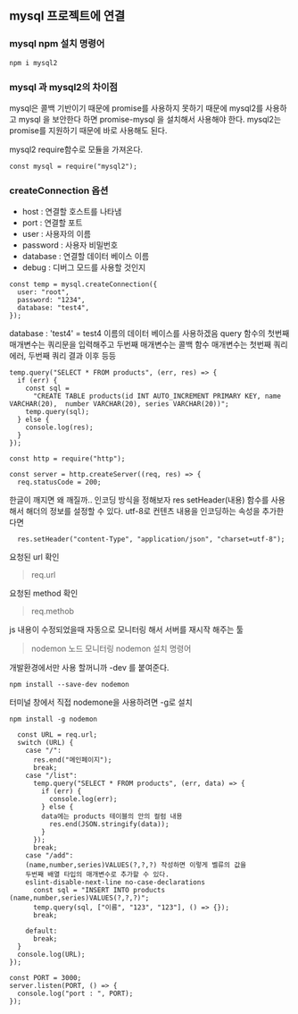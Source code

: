 ## mysql 프로젝트에 연결

### mysql npm 설치 명령어
```
npm i mysql2
```

### mysql 과 mysql2의 차이점
mysql은 콜백 기반이기 때문에 promise를 사용하지 못하기 때문에 mysql2를 사용하고
mysql 을 보안한다 하면 promise-mysql 을 설치해서 사용해야 한다.
mysql2는 promise를 지원하기 때문에 바로 사용해도 된다.

mysql2 require함수로 모듈을 가져온다.
```
const mysql = require("mysql2");
```

### createConnection 옵션
- host : 연결할 호스트를 나타냄
- port : 연결할 포트
- user : 사용자의 이름
- password : 사용자 비밀번호
- database : 연결할 데이터 베이스 이름
- debug : 디버그 모드를 사용할 것인지

```
const temp = mysql.createConnection({
  user: "root",
  password: "1234",
  database: "test4",
});
```
database : 'test4' = test4 이름의 데이터 베이스를 사용하겠음
query 함수의 첫번째 매개변수는 쿼리문을 입력해주고
두번째 매개변수는 콜백 함수 매개변수는 첫번째 쿼리 에러, 두번째 쿼리 결과 이후 등등

```
temp.query("SELECT * FROM products", (err, res) => {
  if (err) {
    const sql =
      "CREATE TABLE products(id INT AUTO_INCREMENT PRIMARY KEY, name VARCHAR(20),  number VARCHAR(20), series VARCHAR(20))";
    temp.query(sql);
  } else {
    console.log(res);
  }
});

```
```
const http = require("http");
```
```
const server = http.createServer((req, res) => {
  req.statusCode = 200;
```

한글이 깨지면 왜 깨질까.. 인코딩 방식을 정해보자
res setHeader(내용) 함수를 사용해서 해더의 정보를 설정할 수 있다.
utf-8로 컨텐츠 내용을 인코딩하는 속성을 추가한다면
```
  res.setHeader("content-Type", "application/json", "charset=utf-8");
```

요청된 url 확인
> req.url

요청된 method 확인
> req.methob

js 내용이 수정되었을때 자동으로 모니터링 해서 서버를 재시작 해주는 툴
> nodemon 노드 모니터링
> nodemon 설치 명령어

개발환경에서만 사용 할꺼니까 -dev 를 붙여준다.
```
npm install --save-dev nodemon
```

터미널 창에서 직접 nodemone을 사용하려면 -g로 설치
```
npm install -g nodemon
```
```
  const URL = req.url;
  switch (URL) {
    case "/":
      res.end("메인페이지");
      break;
    case "/list":
      temp.query("SELECT * FROM products", (err, data) => {
        if (err) {
          console.log(err);
        } else {
        data에는 products 테이블의 안의 컬럼 내용
          res.end(JSON.stringify(data));
        }
      });
      break;
    case "/add":
    (name,number,series)VALUES(?,?,?) 작성하면 이렇게 벨류의 값을
    두번째 배열 타입의 매개변수로 추가할 수 있다.
    eslint-disable-next-line no-case-declarations
      const sql = "INSERT INTO products (name,number,series)VALUES(?,?,?)";
      temp.query(sql, ["이름", "123", "123"], () => {});
      break;

    default:
      break;
  }
  console.log(URL);
});
```
```
const PORT = 3000;
server.listen(PORT, () => {
  console.log("port : ", PORT);
});
```